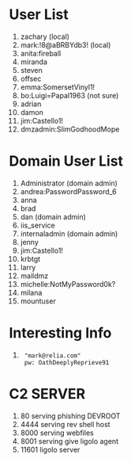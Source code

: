 # User List
1. zachary (local)
2. mark:!8@aBRBYdb3! (local)
3. anita:fireball
4. miranda
5. steven
6. offsec
7. emma:SomersetVinyl1!
8. bo:Luigi=Papal1963 (not sure)
9. adrian
10. damon
11. jim:Castello1!
12. dmzadmin:SlimGodhoodMope

# Domain User List
1. Administrator (domain admin)
2. andrea:PasswordPassword_6
3. anna
4. brad
5. dan (domain admin)
6. iis_service
7. internaladmin (domain admin)
8. jenny
9. jim:Castello1!
10. krbtgt
11. larry
12. maildmz
13. michelle:NotMyPassword0k?
14. milana
15. mountuser

# Interesting Info
1. ```
    "mark@relia.com" 
    pw: OathDeeplyReprieve91
    ```


# C2 SERVER
1. 80 serving phishing DEVROOT
2. 4444 serving rev shell host
3. 8000 serving webfiles
4. 8001 serving give ligolo agent
5. 11601 ligolo server